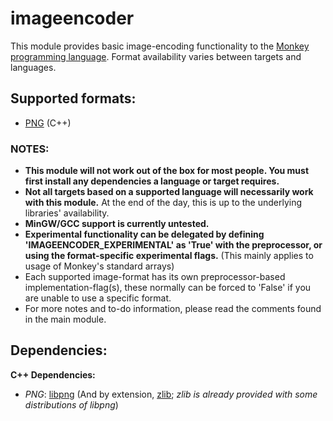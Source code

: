 # imageencoder
This module provides basic image-encoding functionality to the [Monkey programming language](https://github.com/blitz-research/monkey). Format availability varies between targets and languages.

## **Supported formats:**
* [PNG](http://en.wikipedia.org/wiki/Portable_Network_Graphics) (C++)

### **NOTES:**
* **This module will not work out of the box for most people. You must first install any dependencies a language or target requires.**
* **Not all targets based on a supported language will necessarily work with this module.** At the end of the day, this is up to the underlying libraries' availability.
* **MinGW/GCC support is currently untested.**
* **Experimental functionality can be delegated by defining 'IMAGEENCODER_EXPERIMENTAL' as 'True' with the preprocessor, or using the format-specific experimental flags.** (This mainly applies to usage of Monkey's standard arrays)
* Each supported image-format has its own preprocessor-based implementation-flag(s), these normally can be forced to 'False' if you are unable to use a specific format.
* For more notes and to-do information, please read the comments found in the main module.

## Dependencies:
**C++ Dependencies:**
* *PNG*: [libpng](http://www.libpng.org/pub/png/libpng.html) (And by extension, [zlib](http://www.zlib.net); *zlib is already provided with some distributions of libpng*)